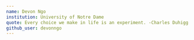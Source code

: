 ```yaml
---
name: Devon Ngo
institution: University of Notre Dame
quote: Every choice we make in life is an experiment. -Charles Duhigg
github_user: devonngo
---
```

